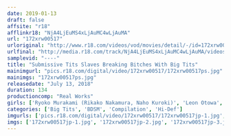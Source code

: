 ```yaml
---
date: 2019-01-13
draft: false
affsite: "r18"
afflinkr18: "NjA4LjEuMS4xLjAuMC4wLjAuMA"
url: "172xrw00517"
urloriginal: "http://www.r18.com/videos/vod/movies/detail/-/id=172xrw00517"
urlfinal: "http://media.r18.com/track/NjA4LjEuMS4xLjAuMC4wLjAuMA/videos/vod/movies/detail/-/id=172xrw00517"
samplevid: "----"
title: "Submissive Tits Slaves Breaking Bitches With Big Tits"
mainimgurl: "pics.r18.com/digital/video/172xrw00517/172xrw00517ps.jpg"
mainimgs: "172xrw00517ps.jpg"
releasedate: "July 13, 2018"
duration: 134
productioncomp: "Real Works"
girls: ['Ryoko Murakami (Rikako Nakamura, Naho Kuroki)', 'Leon Otowa', 'Ryoko Iori', 'Nozomi Hatzuki', 'Kiyomi Nagase', 'Kana Tsuruta', 'Yuri Honma', 'Kaede Niyama', 'Reiko Kobayakawa', 'Yume Mizuki']
categories: ['Big Tits', 'BDSM', 'Compilation', 'Hi-Def']
imgurls: ['pics.r18.com/digital/video/172xrw00517/172xrw00517jp-1.jpg', 'pics.r18.com/digital/video/172xrw00517/172xrw00517jp-2.jpg', 'pics.r18.com/digital/video/172xrw00517/172xrw00517jp-3.jpg', 'pics.r18.com/digital/video/172xrw00517/172xrw00517jp-4.jpg', 'pics.r18.com/digital/video/172xrw00517/172xrw00517jp-5.jpg', 'pics.r18.com/digital/video/172xrw00517/172xrw00517jp-6.jpg', 'pics.r18.com/digital/video/172xrw00517/172xrw00517jp-7.jpg', 'pics.r18.com/digital/video/172xrw00517/172xrw00517jp-8.jpg', 'pics.r18.com/digital/video/172xrw00517/172xrw00517jp-9.jpg', 'pics.r18.com/digital/video/172xrw00517/172xrw00517jp-10.jpg', 'pics.r18.com/digital/video/172xrw00517/172xrw00517jp-11.jpg', 'pics.r18.com/digital/video/172xrw00517/172xrw00517jp-12.jpg', 'pics.r18.com/digital/video/172xrw00517/172xrw00517jp-13.jpg', 'pics.r18.com/digital/video/172xrw00517/172xrw00517jp-14.jpg', 'pics.r18.com/digital/video/172xrw00517/172xrw00517jp-15.jpg', 'pics.r18.com/digital/video/172xrw00517/172xrw00517jp-16.jpg', 'pics.r18.com/digital/video/172xrw00517/172xrw00517jp-17.jpg', 'pics.r18.com/digital/video/172xrw00517/172xrw00517jp-18.jpg', 'pics.r18.com/digital/video/172xrw00517/172xrw00517jp-19.jpg', 'pics.r18.com/digital/video/172xrw00517/172xrw00517jp-20.jpg']
imgs: ['172xrw00517jp-1.jpg', '172xrw00517jp-2.jpg', '172xrw00517jp-3.jpg', '172xrw00517jp-4.jpg', '172xrw00517jp-5.jpg', '172xrw00517jp-6.jpg', '172xrw00517jp-7.jpg', '172xrw00517jp-8.jpg', '172xrw00517jp-9.jpg', '172xrw00517jp-10.jpg', '172xrw00517jp-11.jpg', '172xrw00517jp-12.jpg', '172xrw00517jp-13.jpg', '172xrw00517jp-14.jpg', '172xrw00517jp-15.jpg', '172xrw00517jp-16.jpg', '172xrw00517jp-17.jpg', '172xrw00517jp-18.jpg', '172xrw00517jp-19.jpg', '172xrw00517jp-20.jpg']
---
```

